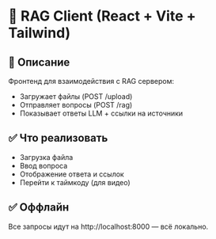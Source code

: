 # 🧩 RAG Client (React + Vite + Tailwind)

## 📌 Описание

Фронтенд для взаимодействия с RAG сервером:

- Загружает файлы (POST /upload)
- Отправляет вопросы (POST /rag)
- Показывает ответы LLM + ссылки на источники

## ✅ Что реализовать

- Загрузка файла
- Ввод вопроса
- Отображение ответа и ссылок
- Перейти к таймкоду (для видео)

## ✅ Оффлайн

Все запросы идут на http://localhost:8000 — всё локально.
